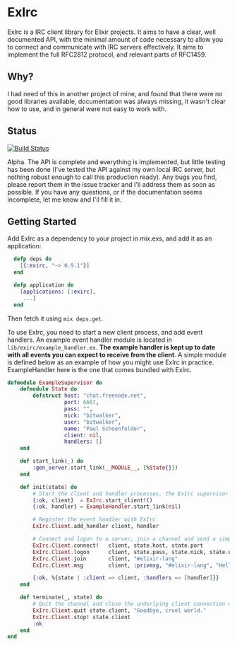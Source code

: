 # ExIrc

ExIrc is a IRC client library for Elixir projects. It aims to have a clear, well
documented API, with the minimal amount of code necessary to allow you to connect and
communicate with IRC servers effectively. It aims to implement the full RFC2812 protocol,
and relevant parts of RFC1459.

## Why?

I had need of this in another project of mine, and found that there were no good libraries available, 
documentation was always missing, it wasn't clear how to use, and in general were not easy to work
with.

## Status

[![Build Status](https://travis-ci.org/bitwalker/exirc.svg?branch=master)](https://travis-ci.org/bitwalker/exirc)

Alpha. The API is complete and everything is implemented, but little testing has been done (I've tested the API against my own local IRC server, but nothing robust enough to call this production ready). Any bugs you find, please report them in the issue tracker and I'll address them as soon as possible. If you have any questions, or if the documentation seems incomplete, let me know and I'll fill it in.

## Getting Started

Add ExIrc as a dependency to your project in mix.exs, and add it as an application:

```elixir
  defp deps do
    [{:exirc, "~> 0.9.1"}]
  end

  defp application do
    [applications: [:exirc],
     ...]
  end
```

Then fetch it using `mix deps.get`.

To use ExIrc, you need to start a new client process, and add event handlers. An example event handler module
is located in `lib/exirc/example_handler.ex`. **The example handler is kept up to date with all events you can
expect to receive from the client**. A simple module is defined below as an example of how you might
use ExIrc in practice. ExampleHandler here is the one that comes bundled with ExIrc.

```elixir
defmodule ExampleSupervisor do
    defmodule State do
        defstruct host: "chat.freenode.net",
                  port: 6667,
                  pass: "",
                  nick: "bitwalker",
                  user: "bitwalker",
                  name: "Paul Schoenfelder",
                  client: nil,
                  handlers: []
    end

    def start_link(_) do
        :gen_server.start_link(__MODULE__, [%State{}])
    end

    def init(state) do
        # Start the client and handler processes, the ExIrc supervisor is automatically started when your app runs
        {:ok, client}  = ExIrc.start_client!()
        {:ok, handler} = ExampleHandler.start_link(nil)

        # Register the event handler with ExIrc
        ExIrc.Client.add_handler client, handler

        # Connect and logon to a server, join a channel and send a simple message
        ExIrc.Client.connect!   client, state.host, state.port
        ExIrc.Client.logon      client, state.pass, state.nick, state.user, state.name
        ExIrc.Client.join       client, "#elixir-lang"
        ExIrc.Client.msg        client, :privmsg, "#elixir-lang", "Hello world!"

        {:ok, %{state | :client => client, :handlers => [handler]}}
    end

    def terminate(_, state) do
        # Quit the channel and close the underlying client connection when the process is terminating
        ExIrc.Client.quit state.client, "Goodbye, cruel world."
        ExIrc.Client.stop! state.client
        :ok
    end
end
```
